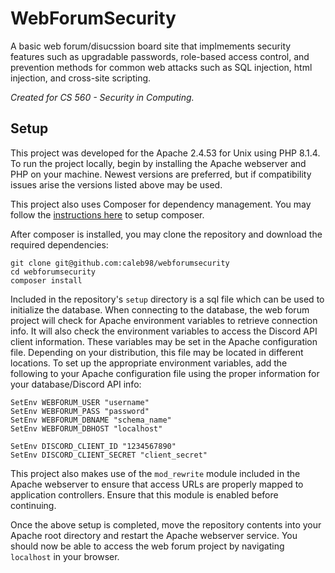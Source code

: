 # WebForumSecurity
A basic web forum/disucssion board site that implmements security features such as upgradable passwords, role-based access control, and prevention methods for common web attacks such as SQL injection, html injection, and cross-site scripting.

*Created for CS 560 - Security in Computing.*

## Setup
This project was developed for the Apache 2.4.53 for Unix using PHP 8.1.4. 
To run the project locally, begin by installing the Apache webserver and PHP on your machine. Newest versions are preferred, but if compatibility issues arise the versions listed above may be used.

This project also uses Composer for dependency management. You may follow the [instructions here](https://getcomposer.org/doc/00-intro.md) to setup composer.

After composer is installed, you may clone the repository and download the required dependencies:

```
git clone git@github.com:caleb98/webforumsecurity
cd webforumsecurity
composer install
```

Included in the repository's `setup` directory is a sql file which can be used to initialize the database. When connecting to the database, the web forum project will check for Apache environment variables to retrieve connection info. It will also check the environment variables to access the Discord API client information. These variables may be set in the Apache configuration file. Depending on your distribution, this file may be located in different locations. To set up the appropriate environment variables, add the following to your Apache configuration file using the proper information for your database/Discord API info:

```
SetEnv WEBFORUM_USER "username"
SetEnv WEBFORUM_PASS "password"
SetEnv WEBFORUM_DBNAME "schema_name"
SetEnv WEBFORUM_DBHOST "localhost"

SetEnv DISCORD_CLIENT_ID "1234567890"
SetEnv DISCORD_CLIENT_SECRET "client_secret"
```

This project also makes use of the `mod_rewrite` module included in the Apache webserver to ensure that access URLs are properly mapped to application controllers. Ensure that this module is enabled before continuing.

Once the above setup is completed, move the repository contents into your Apache root directory and restart the Apache webserver service. You should now be able to access the web forum project by navigating `localhost` in your browser.